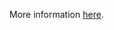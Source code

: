 More information [here](https://docs.prismacloud.io/en/enterprise-edition/policy-reference/google-cloud-policies/google-cloud-public-policies/bc-gcp-public-1).
